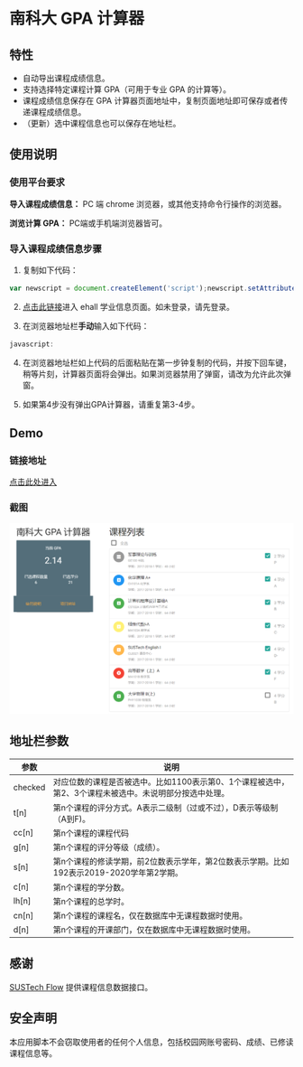 # 南科大 GPA 计算器

## 特性

* 自动导出课程成绩信息。
* 支持选择特定课程计算 GPA（可用于专业 GPA 的计算等）。
* 课程成绩信息保存在 GPA 计算器页面地址中，复制页面地址即可保存或者传递课程成绩信息。
* （更新）选中课程信息也可以保存在地址栏。


## 使用说明

### 使用平台要求

**导入课程成绩信息：** PC 端 chrome 浏览器，或其他支持命令行操作的浏览器。

**浏览计算 GPA：** PC端或手机端浏览器皆可。

### 导入课程成绩信息步骤

1. 复制如下代码：

```javascript
var newscript = document.createElement('script');newscript.setAttribute('type','text/javascript');newscript.setAttribute('src','https://chenyuheng.github.io/SUSTech-GPA-Calculator/js/getInfo.js');head = document.getElementsByTagName('head')[0].appendChild(newscript);run();
```

2. [点击此链接](http://ehall.sustech.edu.cn/xhxsfw/sys/xsjwxx/*default/index.do)进入 ehall 学业信息页面。如未登录，请先登录。

3. 在浏览器地址栏**手动**输入如下代码：
```javascript
javascript:
```
4. 在浏览器地址栏如上代码的后面粘贴在第一步钟复制的代码，并按下回车键，稍等片刻，计算器页面将会弹出。如果浏览器禁用了弹窗，请改为允许此次弹窗。

5. 如果第4步没有弹出GPA计算器，请重复第3-4步。

## Demo

### 链接地址

[点击此处进入](https://chenyuheng.github.io/SUSTech-GPA-Calculator/content.html?checked=1111111&t0=A&cc0=GE100&g0=P&s0=171&c0=2&lh0=48&t1=D&cc1=CH101A&g1=A&s1=171&c1=4&lh1=64&t2=D&cc2=CS102A&g2=B&s2=171&c2=3&lh2=64&t3=D&cc3=MA103A&g3=C-&s3=171&c3=4&lh3=64&t4=D&cc4=CLE021&g4=D-&s4=171&c4=4&lh4=64&t5=D&cc5=MA101B&g5=F&s5=171&c5=4&lh5=64&t6=D&cc6=PHY103B&g6=B&s6=171&c6=4&lh6=64)

### 截图

![应用截图](img/screenshot.png)

## 地址栏参数

| 参数    | 说明                                                         |
| ------- | ------------------------------------------------------------ |
| checked | 对应位数的课程是否被选中。比如1100表示第0、1个课程被选中，第2、3个课程未被选中。未说明部分按选中处理。 |
| t[n]    | 第n个课程的评分方式。A表示二级制（过或不过），D表示等级制（A到F)。 |
| cc[n]   | 第n个课程的课程代码                                          |
| g[n]    | 第n个课程的评分等级（成绩）。                                |
| s[n]    | 第n个课程的修读学期，前2位数表示学年，第2位数表示学期。比如192表示2019-2020学年第2学期。 |
| c[n]    | 第n个课程的学分数。                                          |
| lh[n]   | 第n个课程的总学时。                                          |
| cn[n]   | 第n个课程的课程名，仅在数据库中无课程数据时使用。            |
| d[n]    | 第n个课程的开课部门，仅在数据库中无课程数据时使用。          |

## 感谢

[SUSTech Flow](https://sustechflow.top/) 提供课程信息数据接口。

## 安全声明

本应用脚本不会窃取使用者的任何个人信息，包括校园网账号密码、成绩、已修读课程信息等。
